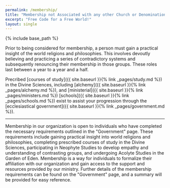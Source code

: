 ```yaml
---
permalink: /membership/
title: "Membership not Associated with any other Church or Denomination"
excerpt: "Free Code for a Free World!"
layout: single
---
```


{% include base_path %}

Prior to being considered for membership,
a person must gain a practical insight of the world religions and philosophies.
This involves devoutly believing and practicing a series of contradictory systems
and subsequently renouncing their membership in those groups.
These roles last between a year to a year and a half.

Precribed [courses of study]({{ site.baseurl }}{% link _pages/study.md %})
in the Divine Sciences, including [alchemy]({{ site.baseurl }}{% link _pages/alchemy.md %}),
and [ministerial]({{ site.baseurl }}{% link _pages/ministers.md %})
[schools]({{ site.baseurl }}{% link _pages/schools.md %}) exist
to assist your progression through the [ecclesiastical government]({{ site.baseurl }}{% link _pages/government.md %}).

-----

Membership in our organization is open to individuals who have completed the necessary requirements outlined in the "Government" page. These requirements include gaining practical insight into world religions and philosophies, completing prescribed courses of study in the Divine Sciences, participating in Neophyte Studies to develop empathy and understanding of contrasting groups, and undergoing Acolyte Studies in the Garden of Eden. Membership is a way for individuals to formalize their affiliation with our organization and gain access to the support and resources provided by our ministry. Further details of the membership requirements can be found on the "Government" page, and a summary will be provided for easy reference.
